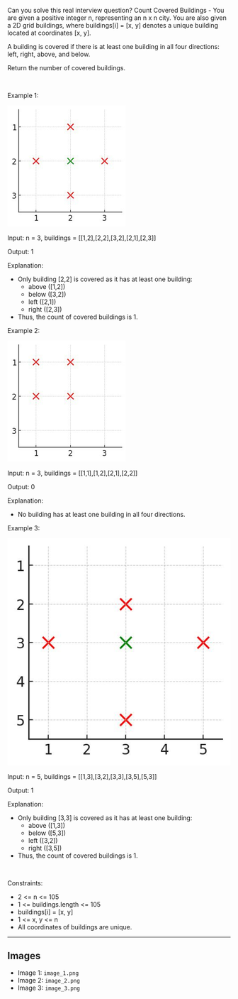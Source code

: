 Can you solve this real interview question? Count Covered Buildings - You are given a positive integer n, representing an n x n city. You are also given a 2D grid buildings, where buildings[i] = [x, y] denotes a unique building located at coordinates [x, y].

A building is covered if there is at least one building in all four directions: left, right, above, and below.

Return the number of covered buildings.

 

Example 1:

![Example 1](./image_1.png)

Input: n = 3, buildings = [[1,2],[2,2],[3,2],[2,1],[2,3]]

Output: 1

Explanation:

 * Only building [2,2] is covered as it has at least one building:
   * above ([1,2])
   * below ([3,2])
   * left ([2,1])
   * right ([2,3])
 * Thus, the count of covered buildings is 1.

Example 2:

![Example 2](./image_2.png)

Input: n = 3, buildings = [[1,1],[1,2],[2,1],[2,2]]

Output: 0

Explanation:

 * No building has at least one building in all four directions.

Example 3:

![Example 3](./image_3.png)

Input: n = 5, buildings = [[1,3],[3,2],[3,3],[3,5],[5,3]]

Output: 1

Explanation:

 * Only building [3,3] is covered as it has at least one building:
   * above ([1,3])
   * below ([5,3])
   * left ([3,2])
   * right ([3,5])
 * Thus, the count of covered buildings is 1.

 

Constraints:

 * 2 <= n <= 105
 * 1 <= buildings.length <= 105
 * buildings[i] = [x, y]
 * 1 <= x, y <= n
 * All coordinates of buildings are unique.

---

## Images

- Image 1: `image_1.png`
- Image 2: `image_2.png`
- Image 3: `image_3.png`
